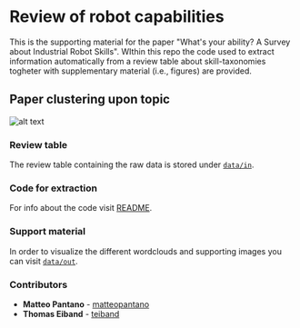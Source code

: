 # Review of robot capabilities

This is the supporting material for the paper "What's your ability? A Survey about Industrial Robot Skills". WIthin this repo the code used to extract information automatically from a review table about skill-taxonomies togheter with supplementary material (i.e., figures) are provided. 


## Paper clustering upon topic

![alt text](https://github.com/teiband/industrial-skill-review/blob/main/data/out/knnClusteringWords10_ALL.png?raw=true)


### Review table

The review table containing the raw data is stored under [`data/in`](data/in/).

### Code for extraction

For info about the code visit [README](src/README.md).

### Support material

In order to visualize the different wordclouds and supporting images you can visit [`data/out`](data/out/).

### Contributors

* **Matteo Pantano** - [matteopantano](https://github.com/matteopantano)
* **Thomas Eiband** - [teiband](https://github.com/teiband)